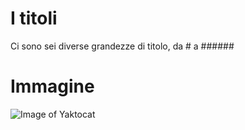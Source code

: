 # I titoli

Ci sono sei diverse grandezze di titolo, da # a ######

# Immagine

![Image of Yaktocat](https://octodex.github.com/images/yaktocat.png)
